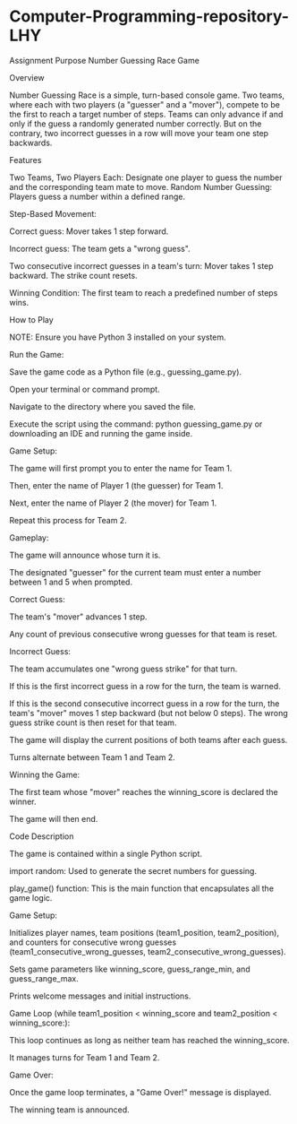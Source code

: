 # Computer-Programming-repository-LHY
Assignment Purpose
Number Guessing Race Game


Overview


Number Guessing Race is a simple, turn-based console game. Two teams, where each with two players (a "guesser" and a "mover"), compete to be the first to reach a target number of steps. Teams can only advance if and only if the guess a randomly generated number correctly. But on the contrary, two incorrect guesses in a row will move your team one step backwards.


Features


Two Teams, Two Players Each: Designate one player to guess the number and the corresponding team mate to move.
Random Number Guessing: Players guess a number within a defined range.


Step-Based Movement:


Correct guess: Mover takes 1 step forward.

Incorrect guess: The team gets a "wrong guess".

Two consecutive incorrect guesses in a team's turn: Mover takes 1 step backward. The strike count resets.

Winning Condition: The first team to reach a predefined number of steps wins.


How to Play

NOTE: Ensure you have Python 3 installed on your system.


Run the Game:


Save the game code as a Python file (e.g., guessing_game.py).

Open your terminal or command prompt.

Navigate to the directory where you saved the file.

Execute the script using the command: python guessing_game.py
or 
downloading an IDE and running the game inside.


Game Setup:


The game will first prompt you to enter the name for Team 1.

Then, enter the name of Player 1 (the guesser) for Team 1.

Next, enter the name of Player 2 (the mover) for Team 1.

Repeat this process for Team 2.


Gameplay:


The game will announce whose turn it is.

The designated "guesser" for the current team must enter a number between 1 and 5 when prompted.


Correct Guess:


The team's "mover" advances 1 step.

Any count of previous consecutive wrong guesses for that team is reset.


Incorrect Guess:


The team accumulates one "wrong guess strike" for that turn.

If this is the first incorrect guess in a row for the turn, the team is warned.

If this is the second consecutive incorrect guess in a row for the turn, the team's "mover" moves 1 step backward (but not below 0 steps). The wrong guess strike count is then reset for that team.

The game will display the current positions of both teams after each guess.

Turns alternate between Team 1 and Team 2.


Winning the Game:


The first team whose "mover" reaches the winning_score is declared the winner.

The game will then end.


Code Description


The game is contained within a single Python script.

import random: Used to generate the secret numbers for guessing.

play_game() function: This is the main function that encapsulates all the game logic.


Game Setup:


Initializes player names, team positions (team1_position, team2_position), and counters for consecutive wrong guesses (team1_consecutive_wrong_guesses, team2_consecutive_wrong_guesses).

Sets game parameters like winning_score, guess_range_min, and guess_range_max.

Prints welcome messages and initial instructions.

Game Loop (while team1_position < winning_score and team2_position < winning_score:):

This loop continues as long as neither team has reached the winning_score.

It manages turns for Team 1 and Team 2.


Game Over:


Once the game loop terminates, a "Game Over!" message is displayed.

The winning team is announced.
